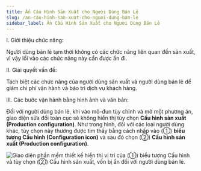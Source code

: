 ```yaml
---
title: Ẩn Cấu Hình Sản Xuất cho Người Dùng Bán Lẻ
slug: /an-cau-hinh-san-xuat-cho-nguoi-dung-ban-le
sidebar_label: Ẩn Cấu Hình Sản Xuất cho Người Dùng Bán Lẻ
---
```


I. Giới thiệu chức năng:

Người dùng bán lẻ tạm thời không có các chức năng liên quan đến sản xuất, vì vậy lối vào các chức năng này cần được ẩn đi.

II. Giải quyết vấn đề:

Tách biệt các chức năng của người dùng sản xuất và người dùng bán lẻ để giảm chi phí vận hành và bảo trì dịch vụ khách hàng.

III. Các bước vận hành bằng hình ảnh và văn bản:

Đối với người dùng bán lẻ, khi vào mô-đun tùy chỉnh và mở một phương án, giao diện sửa đổi toàn cục sẽ không hiển thị tùy chọn **Cấu hình sản xuất (Production configuration)**. Như trong hình, đối với các loại người dùng khác, tùy chọn này thường được tìm thấy bằng cách nhấp vào (①) **biểu tượng Cấu hình (Configuration icon)** và sau đó chọn (②) **Cấu hình sản xuất (Production configuration)**.

![Giao diện phần mềm thiết kế hiển thị vị trí của (①) biểu tượng Cấu hình và tùy chọn (②) Cấu hình sản xuất, vốn bị ẩn đối với người dùng bán lẻ.](https://storage.googleapis.com/jegavn_kb/images/fe81d392-546e-4e99-b53a-fd89a68b3aa9.png)